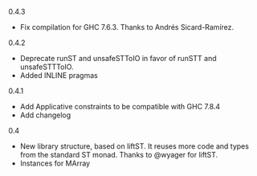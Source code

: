 0.4.3

  * Fix compilation for GHC 7.6.3. Thanks to Andrés Sicard-Ramírez.

0.4.2

  * Deprecate runST and unsafeSTToIO in favor of
    runSTT and unsafeSTTToIO.
  * Added INLINE pragmas

0.4.1

  * Add Applicative constraints to be compatible with GHC 7.8.4
  * Add changelog

0.4

  * New library structure, based on liftST. It reuses more code and
    types from the standard ST monad. Thanks to @wyager for liftST.
  * Instances for MArray
